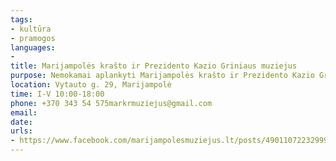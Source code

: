 ```yaml
---
tags:
- kultūra
- pramogos
languages:
- 
title: Marijampolės krašto ir Prezidento Kazio Griniaus muziejus
purpose: Nemokamai aplankyti Marijampolės krašto ir Prezidento Kazio Griniaus muziejų ir jo padalinius.
location: Vytauto g. 29, Marijampolė
time: I-V 10:00-18:00
phone: +370 343 54 575markrmuziejus@gmail.com
email: 
date: 
urls:
- https://www.facebook.com/marijampolesmuziejus.lt/posts/4901107223299942
---
```

